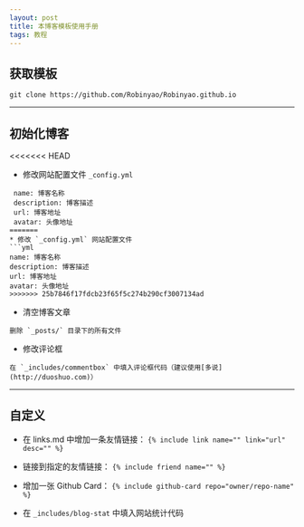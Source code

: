 ```yaml
---
layout: post
title: 本博客模板使用手册
tags: 教程
---
```


## 获取模板
```git
git clone https://github.com/Robinyao/Robinyao.github.io
```

***

## 初始化博客

<<<<<<< HEAD
* 修改网站配置文件 `_config.yml`
```
 name: 博客名称 
 description: 博客描述 
 url: 博客地址 
 avatar: 头像地址 
=======
* 修改 `_config.yml` 网站配置文件
```yml
name: 博客名称
description: 博客描述
url: 博客地址
avatar: 头像地址
>>>>>>> 25b7846f17fdcb23f65f5c274b290cf3007134ad
```

* 清空博客文章
```
删除 `_posts/` 目录下的所有文件
```

* 修改评论框
```
在 `_includes/commentbox` 中填入评论框代码（建议使用[多说](http://duoshuo.com)）
```

***

## 自定义

* 在 links.md 中增加一条友情链接：
`{% include link name="" link="url" desc="" %}`

* 链接到指定的友情链接：
`{% include friend name="" %}`

* 增加一张 Github Card：
`{% include github-card repo="owner/repo-name" %}`

* 在 `_includes/blog-stat` 中填入网站统计代码

